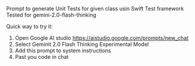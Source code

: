 Prompt to generate Unit Tests for given class usin Swift Test framework
Tested for gemini-2.0-flash-thinking 

Quick way to try it:
1. Open Google AI studio https://aistudio.google.com/prompts/new_chat
2. Select Geminit 2.0 Flash Thinking Experimental Model
3. Add this prompt to system instructions
4. Past you code in chat
